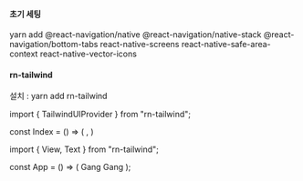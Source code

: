 
#### 초기 세팅

yarn add @react-navigation/native @react-navigation/native-stack @react-navigation/bottom-tabs react-native-screens react-native-safe-area-context react-native-vector-icons

#### rn-tailwind

설치 : yarn add rn-tailwind


import { TailwindUIProvider } from "rn-tailwind";

const Index = () => (
  <TailwindUIProvider>
    <App />
  </TailwindUIProvider>,
)


import { View, Text } from "rn-tailwind";

const App = () => (
  <View className="h-full xl:h-1/2">
    <View className="pt-12 xl:pt-4 items-center">
      <View className="bg-blue-200 px-3 py-1 rounded-full">
        <Text className="text-blue-800 font-semibold">Gang Gang </Text>
      </View>
    </View>
  </View>
);



####